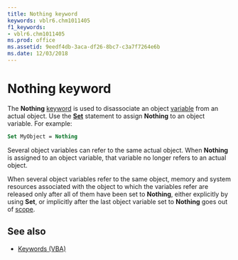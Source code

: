 ```yaml
---
title: Nothing keyword
keywords: vblr6.chm1011405
f1_keywords:
- vblr6.chm1011405
ms.prod: office
ms.assetid: 9eedf4db-3aca-df26-8bc7-c3a7f7264e6b
ms.date: 12/03/2018
---
```



# Nothing keyword

The **Nothing** [keyword](../../Glossary/vbe-glossary.md#keyword) is used to disassociate an object [variable](../../Glossary/vbe-glossary.md#variable) from an actual object. Use the **[Set](set-statement.md)** statement to assign **Nothing** to an object variable. For example:


```vb
Set MyObject = Nothing 

```


Several object variables can refer to the same actual object. When **Nothing** is assigned to an object variable, that variable no longer refers to an actual object. 

When several object variables refer to the same object, memory and system resources associated with the object to which the variables refer are released only after all of them have been set to **Nothing**, either explicitly by using **Set**, or implicitly after the last object variable set to **Nothing** goes out of [scope](../../Glossary/vbe-glossary.md#scope).

## See also

- [Keywords (VBA)](../keywords-visual-basic-for-applications.md)
